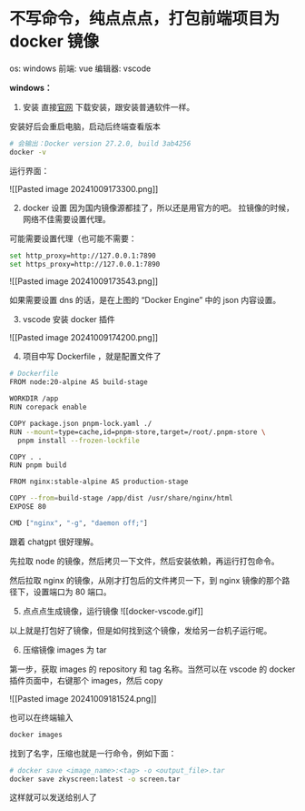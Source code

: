 
# 不写命令，纯点点点，打包前端项目为 docker 镜像

os: windows
前端: vue
编辑器: vscode

**windows：**
1. 安装
直接[官网](https://www.docker.com/) 下载安装，跟安装普通软件一样。

安装好后会重启电脑，启动后终端查看版本

```bash
# 会输出：Docker version 27.2.0, build 3ab4256
docker -v
```

运行界面：

![[Pasted image 20241009173300.png]]

2. docker 设置
因为国内镜像源都挂了，所以还是用官方的吧。
拉镜像的时候，网络不佳需要设置代理。

可能需要设置代理（也可能不需要：

```bash
set http_proxy=http://127.0.0.1:7890 
set https_proxy=http://127.0.0.1:7890
```


![[Pasted image 20241009173543.png]]

如果需要设置 dns 的话，是在上图的 “Docker Engine” 中的 json 内容设置。

3. vscode 安装 docker 插件

![[Pasted image 20241009174200.png]]

4.  项目中写 Dockerfile ，就是配置文件了

```bash
# Dockerfile
FROM node:20-alpine AS build-stage

WORKDIR /app
RUN corepack enable

COPY package.json pnpm-lock.yaml ./
RUN --mount=type=cache,id=pnpm-store,target=/root/.pnpm-store \
  pnpm install --frozen-lockfile

COPY . .
RUN pnpm build

FROM nginx:stable-alpine AS production-stage

COPY --from=build-stage /app/dist /usr/share/nginx/html
EXPOSE 80

CMD ["nginx", "-g", "daemon off;"]
```

跟着 chatgpt 很好理解。

先拉取 node 的镜像，然后拷贝一下文件，然后安装依赖，再运行打包命令。

然后拉取 nginx 的镜像，从刚才打包后的文件拷贝一下，到 nginx 镜像的那个路径下，设置端口为 80 端口。

5. 点点点生成镜像，运行镜像
![[docker-vscode.gif]]

以上就是打包好了镜像，但是如何找到这个镜像，发给另一台机子运行呢。

6. 压缩镜像 images 为  tar

第一步，获取 images 的 repository 和 tag 名称。当然可以在 vscode 的 docker 插件页面中，右键那个 images，然后 copy

![[Pasted image 20241009181524.png]]

也可以在终端输入

```bash
docker images
```

找到了名字，压缩也就是一行命令，例如下面：

```bash
# docker save <image_name>:<tag> -o <output_file>.tar
docker save zkyscreen:latest -o screen.tar
```

这样就可以发送给别人了